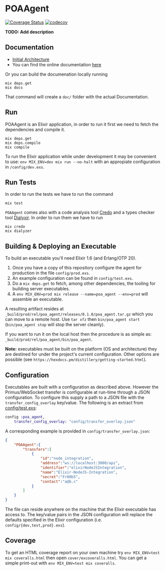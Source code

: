 # POAAgent

[![Coverage Status](https://coveralls.io/repos/github/poanetwork/poa-netstats-agent/badge.svg?branch=master)](https://coveralls.io/github/poanetwork/poa-netstats-agent?branch=master)
[![codecov](https://codecov.io/gh/poanetwork/poa-netstats-agent/branch/master/graph/badge.svg)](https://codecov.io/gh/poanetwork/poa-netstats-agent)

**TODO: Add description**

## Documentation

- [Initial Architecture](pages/initial_architecture.md)
- You can find the online documentation [here](https://rawgit.com/poanetwork/poa-netstats-agent/master/doc/index.html)

Or you can build the documenation locally running

```
mix deps.get
mix docs
```

That command will create a `doc/` folder with the actual Documentation.

## Run

POAAgent is an Elixir application, in order to run it first we need to fetch the dependencies and compile it.

```
mix deps.get
mix deps.compile
mix compile
```

To run the Elixir application while under development it may be convenient to use:
`env MIX_ENV=dev mix run --no-halt` with an appropiate configuration in `/config/dev.exs`.

## Run Tests

In order to run the tests we have to run the command

```
mix test
```

`POAAgent` comes also with a code analysis tool [Credo](https://github.com/rrrene/credo) and a types checker tool [Dialyxir](https://github.com/jeremyjh/dialyxir). In order to run them we have to run

```
mix credo
mix dialyzer
```

## Building & Deploying an Executable

To build an executable you'll need Elixir 1.6 (and Erlang/OTP 20).

1. Once you have a copy of this repository configure the agent for production in the file `config/prod.exs`.
2. An example configuration can be found in `config/test.exs`.
3. Do a `mix deps.get` to fetch, among other dependencies, the tooling for building server executables.
4. A `env MIX_ENV=prod mix release --name=poa_agent --env=prod` will assemble an executable.

A resulting artifact resides at `_build/prod/rel/poa_agent/releases/0.1.0/poa_agent.tar.gz` which you can move to a remote host.
Use `tar xfz` then `bin/poa_agent start` (`bin/poa_agent stop` will stop the server cleanly).

If you want to run it on the local host then the procedure is as simple as: `_build/prod/rel/poa_agent/bin/poa_agent`.

**Note:** executables must be built on the platform (OS and architecture) they are destined for under the project's current configuration.
Other options are possible (see `https://hexdocs.pm/distillery/getting-started.html`).

## Configuration

Executables are built with a configuration as described above.
However the Primus/WebSocket transfer is configurable at run-time through a JSON configuration.
To configure this supply a path to a JSON file with the `transfer_config_overlay` key/value.
The following is an extract from [config/test.exs](config/test.exs):

```Elixir
config :poa_agent,
    transfer_config_overlay: "config/transfer_overlay.json"
```

A corresponding example is provided in `config/transfer_overlay.json`:

```JSON
{
    "POAAgent":{
        "transfers":[
            {
                "id":"node_integration",
                "address":"ws://localhost:3000/api",
                "identifier":"elixirNodeJSIntegration",
                "name":"Elixir-NodeJS-Integration",
                "secret":"Fr00b5",
                "contact":"a@b.c"
            }
        ]
    }
}

```

The file can reside anywhere on the machine that the Elixir executable has access to.
The key/value pairs in the JSON configuration will replace the defaults specified in the Elixir configuration (i.e. `config/{dev,test,prod}.exs`).

## Coverage

To get an HTML coverage report on your own machine try `env MIX_ENV=test mix coveralls.html` then open `cover/excoveralls.html`.
You can get a simple print-out with `env MIX_ENV=test mix coveralls`.
